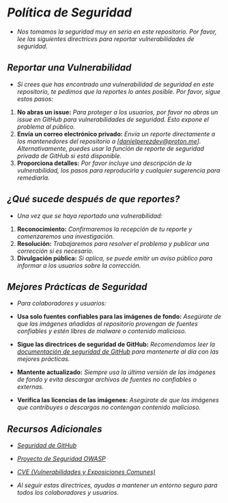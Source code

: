 <!-- Autor: Daniel Benjamin Perez Morales -->
<!-- GitHub: https://github.com/DanielPerezMoralesDev13 -->
<!-- Correo electrónico: danielperezdev@proton.me -->

# ***Política de Seguridad***

- *Nos tomamos la seguridad muy en serio en este repositorio. Por favor, lee las siguientes directrices para reportar vulnerabilidades de seguridad.*

## ***Reportar una Vulnerabilidad***

- *Si crees que has encontrado una vulnerabilidad de seguridad en este repositorio, te pedimos que la reportes lo antes posible. Por favor, sigue estos pasos:*

1. **No abras un issue:** *Para proteger a los usuarios, por favor no abras un issue en GitHub para vulnerabilidades de seguridad. Esto expone el problema al público.*
2. **Envía un correo electrónico privado:** *Envía un reporte directamente a los mantenedores del repositorio a [danielperezdev@proton.me]. Alternativamente, puedes usar la función de reporte de seguridad privada de GitHub si está disponible.*
3. **Proporciona detalles:** *Por favor incluye una descripción de la vulnerabilidad, los pasos para reproducirla y cualquier sugerencia para remediarla.*

## ***¿Qué sucede después de que reportes?***

- *Una vez que se haya reportado una vulnerabilidad:*

1. **Reconocimiento:** *Confirmaremos la recepción de tu reporte y comenzaremos una investigación.*
2. **Resolución:** *Trabajaremos para resolver el problema y publicar una corrección si es necesario.*
3. **Divulgación pública:** *Si aplica, se puede emitir un aviso público para informar a los usuarios sobre la corrección.*

## ***Mejores Prácticas de Seguridad***

- *Para colaboradores y usuarios:*

- **Usa solo fuentes confiables para las imágenes de fondo:** *Asegúrate de que las imágenes añadidas al repositorio provengan de fuentes confiables y estén libres de malware o contenido malicioso.*
- **Sigue las directrices de seguridad de GitHub:** *Recomendamos leer la [documentación de seguridad de GitHub](https://docs.github.com/en/github/security "https://docs.github.com/en/github/security") para mantenerte al día con las mejores prácticas.*
- **Mantente actualizado:** *Siempre usa la última versión de las imágenes de fondo y evita descargar archivos de fuentes no confiables o externas.*
- **Verifica las licencias de las imágenes:** *Asegúrate de que las imágenes que contribuyes o descargas no contengan contenido malicioso.*

## ***Recursos Adicionales***

- *[Seguridad de GitHub](https://docs.github.com/en/github/security "https://docs.github.com/en/github/security")*
- *[Proyecto de Seguridad OWASP](https://owasp.org/ "https://owasp.org/")*
- *[CVE (Vulnerabilidades y Exposiciones Comunes)](https://cve.mitre.org/ "https://cve.mitre.org/")*

- *Al seguir estas directrices, ayudas a mantener un entorno seguro para todos los colaboradores y usuarios.*
